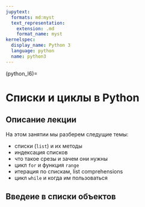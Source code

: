 ```yaml
---
jupytext:
  formats: md:myst
  text_representation:
    extension: .md
    format_name: myst
kernelspec:
  display_name: Python 3
  language: python
  name: python3
---
```


(python_l6)=

# Списки и циклы в Python

## Описание лекции

На этом занятии мы разберем следущие темы:

- списки (`list`) и их методы
- индексация списков
- что такое срезы и зачем они нужны
- цикл `for` и функция `range`
- итерация по спискам, list comprehensions
- цикл `while` и когда им пользоваться

## Введеие в списки объектов
